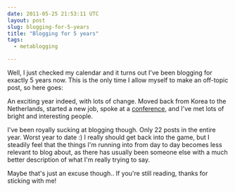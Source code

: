 ```yaml
---
date: 2011-05-25 21:53:11 UTC
layout: post
slug: blogging-for-5-years
title: "Blogging for 5 years"
tags:
  - metablogging

---
```

<p>Well, I just checked my calendar and it turns out I've been blogging for exactly 5 years now. This is the only time I allow myself to make an off-topic post, so here goes:</p>

<p>An exciting year indeed, with lots of change. Moved back from Korea to the Netherlands, started a new job, spoke at a <a href="http://www.phpconference.nl/">conference</a>, and I've met lots of bright and interesting people.</p>

<p>I've been royally sucking at blogging though. Only 22 posts in the entire year. Worst year to date :) I really should get back into the game, but I steadily feel that the things I'm running into from day to day becomes less relevant to blog about, as there has usually been someone else with a much better description of what I'm really trying to say.</p>

<p>Maybe that's just an excuse though.. If you're still reading, thanks for sticking with me!</p>
